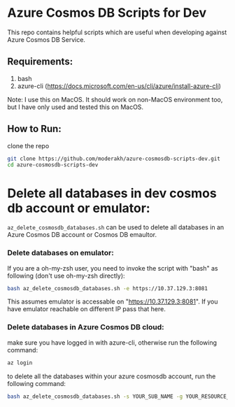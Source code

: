 # Azure Cosmos DB Scripts for Dev
This repo contains helpful scripts which are useful when developing against Azure Cosmos DB Service.


## Requirements:
1. bash
2. azure-cli (https://docs.microsoft.com/en-us/cli/azure/install-azure-cli)

Note: I use this on MacOS. It should work on non-MacOS environment too, but I have only used and tested this on MacOS.

## How to Run:

clone the repo
```bash
git clone https://github.com/moderakh/azure-cosmosdb-scripts-dev.git
cd azure-cosmosdb-scripts-dev
```

# Delete all databases in dev cosmos db account or emulator:

`az_delete_cosmosdb_databases.sh` can be used to delete all databases in an Azure Cosmos DB account or Cosmos DB emaultor.


### Delete databases on emulator:

If you are a oh-my-zsh user, you need to invoke the script with "bash" as following (don't use oh-my-zsh directly):

```bash
bash az_delete_cosmosdb_databases.sh -e https://10.37.129.3:8081
```

This assumes emulator is accessable on "https://10.37.129.3:8081". If you have emulator reachable on different IP pass that here.

### Delete databases in Azure Cosmos DB cloud:

make sure you have logged in with azure-cli, otherwise run the following command:
```bash
az login
```

to delete all the databases within your azure cosmosdb account, run the following command:

```bash
bash az_delete_cosmosdb_databases.sh -s YOUR_SUB_NAME -g YOUR_RESOURCE_GROUP -n YOUR_COSMOSDB_ACCOUNT_NAME 
```
